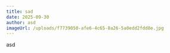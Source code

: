 ```yaml
--- 
title: sad
date: 2025-09-30
author: asd
imageUrl: /uploads/f7739050-afe6-4c65-8a26-5a0edd2fdd8e.jpg
---
```


asd
